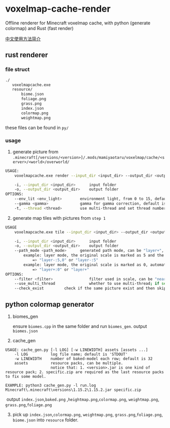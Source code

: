 # voxelmap-cache-render
Offline renderer for Minecraft voxelmap cache, with python (generate colormap) and Rust (fast render)

[中文使用方法简介](https://bbs.craft.moe/d/1921-voxelmapmod)

## rust renderer
### file struct
```bash
./
   voxelmapcache.exe
   resource/
       biome.json
       foliage.png
       grass.png
       index.json
       colormap.png
       weightmap.png
```
these files can be found in `py/`
### usage
1. generate picture from `.minecraft[/versions/<version>]/.mods/mamiyaotaru/voxelmap/cache/<server>/<world>/overworld/`

```bash
USAGE:
    voxelmapcache.exe render --input_dir <input_dir> --output_dir <output_dir> [OPTIONS]

    -i, --input_dir <input_dir>      input folder
    -o, --output_dir <output_dir>    output folder
OPTIONS:
    --env_lit <env_light>        environment light, from 0 to 15, default is 15
    --gamma <gamma>              gamma for gamma correction, default is 1.0
    -t, --thread <thread>        use multi-thread and set thread number, default is 1
```

2. generate map tiles with pictures from `step 1`
```bash
USAGE
    voxelmapcache.exe tile --input_dir <input_dir> --output_dir <output_dir> --path_mode <path_mode> [OPTIONS]

    -i, --input_dir <input_dir>      input folder
    -o, --output_dir <output_dir>    output folder
    --path_mode <path_mode>      generated path mode, can be "layer+", "layer+:<minZoom>", "layer+:<minZoom>,<maxZoom>", "layer-", "layer-:<minZoom>", "layer-:<maxZoom>,<minZoom>"
        example: layer mode, the original scale is marked as 5 and the max-level scale is marked as 0
            => "layer-:5,0" or "layer-:5"
        example: layer mode, the original scale is marked as 0, automatically scan all files
            => "layer+:0" or "layer+"
OPTIONS:
    --filter <filter>                filter used in scale, can be "nearest", "triangle", "gaussian", "catmullrom", "lanczos3"; default is "nearest"
    --use_multi_thread               whether to use multi-thread; if set, use fixed 4 threads
    --check_exist         check if the same picture exist and then skip rewrite it
```

## python colormap generator

1. biomes_gen

   ensure `biomes.cpp` in the same folder and run `biomes_gen`.
   output `biomes.json`

2. cache_gen

```
USAGE: cache_gen.py [-l LOG] [-w LINEWIDTH] assets [assets ...]
    -l LOG          log file name; default is 'STDOUT'
    -w LINEWIDTH    number of baked-model each row; default is 32
    assets          resource packs, can be multiple.
                    notice that: 1. <version>.jar is one kind of resource pack; 2. specific.zip are required as the last resource packs to fix some model.
    
EXAMPLE: python3 cache_gen.py -l run.log Minecraft\.minecraft\versions\1.15.2\1.15.2.jar specific.zip
```
​	output `index.json`,`baked.png` ,`heightmap.png`,`colormap.png`, `weightmap.png`, `grass.png`,`foliage.png`

3. pick up `index.json`,`colormap.png`, `weightmap.png`, `grass.png`,`foliage.png`, `biome.json` into `resource` folder.